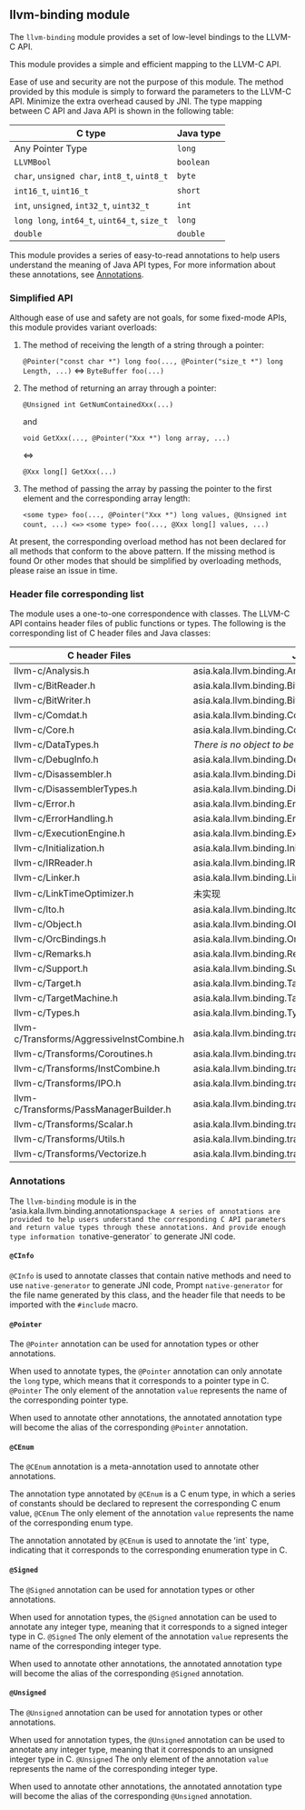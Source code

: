 ## llvm-binding module

The `llvm-binding` module provides a set of low-level bindings to the LLVM-C API.

This module provides a simple and efficient mapping to the LLVM-C API.

Ease of use and security are not the purpose of this module. The method provided by this module is simply to forward the parameters to the LLVM-C API.
Minimize the extra overhead caused by JNI. The type mapping between C API and Java API is shown in the following table:

| C type                                       | Java type |
| -------------------------------------------- | --------- |
| Any Pointer Type                             | `long`    |
| `LLVMBool`                                   | `boolean` |
| `char`, `unsigned char`, `int8_t`, `uint8_t` | `byte`    |
| `int16_t`, `uint16_t`                        | `short`   |
| `int`, `unsigned`, `int32_t`, `uint32_t`     | `int`     |
| `long long`, `int64_t`, `uint64_t`, `size_t` | `long`    |
| `double`                                     | `double`  |

This module provides a series of easy-to-read annotations to help users understand the meaning of Java API types,
For more information about these annotations, see [Annotations](#Annotations).

### Simplified API

Although ease of use and safety are not goals, for some fixed-mode APIs, this module provides variant overloads:

1. The method of receiving the length of a string through a pointer:

    `@Pointer("const char *") long foo(..., @Pointer("size_t *") long Length, ...)`
    <=> 
    `ByteBuffer foo(...)`

2. The method of returning an array through a pointer:

    `@Unsigned int GetNumContainedXxx(...)`
    
    and
    
    `void GetXxx(..., @Pointer("Xxx *") long array, ...)`

    <=>
    
    `@Xxx long[] GetXxx(...)`
    
3. The method of passing the array by passing the pointer to the first element and the corresponding array length:

   `<some type> foo(..., @Pointer("Xxx *") long values, @Unsigned int count, ...)
   <=>`
   `<some type> foo(..., @Xxx long[] values, ...)`

At present, the corresponding overload method has not been declared for all methods that conform to the above pattern. If the missing method is found
Or other modes that should be simplified by overloading methods, please raise an issue in time.

### Header file corresponding list

The module uses a one-to-one correspondence with classes. The LLVM-C API contains header files of public functions or types. The following is the corresponding list of C header files and Java classes:

| C header Files                            | Java class                                              |
| ----------------------------------------- | ------------------------------------------------------- |
| llvm-c/Analysis.h                         | asia.kala.llvm.binding.Analysis                         |
| llvm-c/BitReader.h                        | asia.kala.llvm.binding.BitReader                        |
| llvm-c/BitWriter.h                        | asia.kala.llvm.binding.BitWriter                        |
| llvm-c/Comdat.h                           | asia.kala.llvm.binding.Comdat                           |
| llvm-c/Core.h                             | asia.kala.llvm.binding.Core                             |
| llvm-c/DataTypes.h                        | *There is no object to be mapped*                       |
| llvm-c/DebugInfo.h                        | asia.kala.llvm.binding.DebugInfo                        |
| llvm-c/Disassembler.h                     | asia.kala.llvm.binding.Disassembler                     |
| llvm-c/DisassemblerTypes.h                | asia.kala.llvm.binding.DisassemblerTypes                |
| llvm-c/Error.h                            | asia.kala.llvm.binding.ErrorH                           |
| llvm-c/ErrorHandling.h                    | asia.kala.llvm.binding.ErrorHandling                    |
| llvm-c/ExecutionEngine.h                  | asia.kala.llvm.binding.ExecutionEngine                  |
| llvm-c/Initialization.h                   | asia.kala.llvm.binding.Initialization                   |
| llvm-c/IRReader.h                         | asia.kala.llvm.binding.IRReader                         |
| llvm-c/Linker.h                           | asia.kala.llvm.binding.Linker                           |
| llvm-c/LinkTimeOptimizer.h                | 未实现                                                   |
| llvm-c/lto.h                              | asia.kala.llvm.binding.lto (Not fully realized)         |
| llvm-c/Object.h                           | asia.kala.llvm.binding.ObjectH                          |
| llvm-c/OrcBindings.h                      | asia.kala.llvm.binding.OrcBindings                      |
| llvm-c/Remarks.h                          | asia.kala.llvm.binding.Remarks                          |
| llvm-c/Support.h                          | asia.kala.llvm.binding.Support                          |
| llvm-c/Target.h                           | asia.kala.llvm.binding.TargetH                          |
| llvm-c/TargetMachine.h                    | asia.kala.llvm.binding.TargetMachine                    |
| llvm-c/Types.h                            | asia.kala.llvm.binding.Types                            |
| llvm-c/Transforms/AggressiveInstCombine.h | asia.kala.llvm.binding.transforms.AggressiveInstCombine |
| llvm-c/Transforms/Coroutines.h            | asia.kala.llvm.binding.transforms.Coroutines            |
| llvm-c/Transforms/InstCombine.h           | asia.kala.llvm.binding.transforms.InstCombine           |
| llvm-c/Transforms/IPO.h                   | asia.kala.llvm.binding.transforms.IPO                   |
| llvm-c/Transforms/PassManagerBuilder.h    | asia.kala.llvm.binding.transforms.PassManagerBuilder    |
| llvm-c/Transforms/Scalar.h                | asia.kala.llvm.binding.transforms.Scalar                |
| llvm-c/Transforms/Utils.h                 | asia.kala.llvm.binding.transforms.Utils                 |
| llvm-c/Transforms/Vectorize.h             | asia.kala.llvm.binding.transforms.Vectorize             |

### Annotations

The `llvm-binding` module is in the ʻasia.kala.llvm.binding.annotations` package
A series of annotations are provided to help users understand the corresponding C API parameters and return value types through these annotations.
And provide enough type information to `native-generator` to generate JNI code.

#### `@CInfo`

`@CInfo` is used to annotate classes that contain native methods and need to use `native-generator` to generate JNI code,
Prompt `native-generator` for the file name generated by this class, and the header file that needs to be imported with the `#include` macro.

#### `@Pointer`

The `@Pointer` annotation can be used for annotation types or other annotations.

When used to annotate types, the `@Pointer` annotation can only annotate the `long` type, which means that it corresponds to a pointer type in C.
`@Pointer` The only element of the annotation `value` represents the name of the corresponding pointer type.

When used to annotate other annotations, the annotated annotation type will become the alias of the corresponding `@Pointer` annotation.

#### `@CEnum`

The `@CEnum` annotation is a meta-annotation used to annotate other annotations.

The annotation type annotated by `@CEnum` is a C enum type, in which a series of constants should be declared to represent the corresponding C enum value,
`@CEnum` The only element of the annotation `value` represents the name of the corresponding enum type.

The annotation annotated by `@CEnum` is used to annotate the ʻint` type, indicating that it corresponds to the corresponding enumeration type in C.

#### `@Signed`

The `@Signed` annotation can be used for annotation types or other annotations.

When used for annotation types, the `@Signed` annotation can be used to annotate any integer type, meaning that it corresponds to a signed integer type in C.
`@Signed` The only element of the annotation `value` represents the name of the corresponding integer type.

When used to annotate other annotations, the annotated annotation type will become the alias of the corresponding `@Signed` annotation.

#### `@Unsigned`

The `@Unsigned` annotation can be used for annotation types or other annotations.

When used for annotation types, the `@Unsigned` annotation can be used to annotate any integer type, meaning that it corresponds to an unsigned integer type in C.
`@Unsigned` The only element of the annotation `value` represents the name of the corresponding integer type.

When used to annotate other annotations, the annotated annotation type will become the alias of the corresponding `@Unsigned` annotation.
